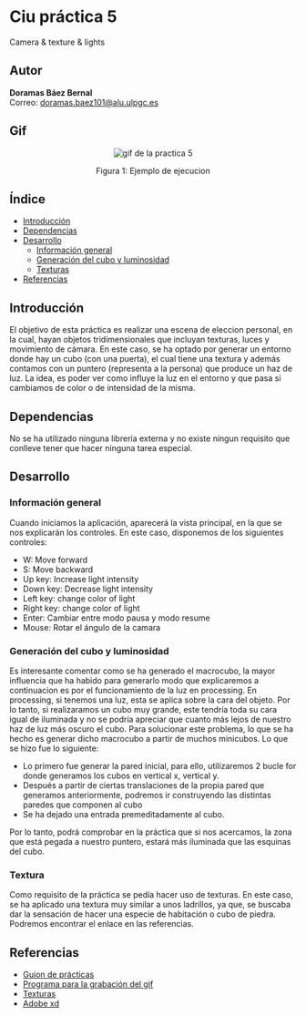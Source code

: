 # Ciu práctica 5
Camera & texture & lights

## Autor 
**Doramas Báez Bernal** <br/>
Correo: doramas.baez101@alu.ulpgc.es

## Gif
<div align="center">
  <img src="/gifLights.gif" alt="gif de la practica 5">
  <p align="center">
    Figura 1: Ejemplo de ejecucion
  </p>
</div>

## Índice
* [Introducción](#introducción)
* [Dependencias](#dependencias) 
* [Desarrollo](#desarrollo)
    * [Información general](#informaciónGeneral)
    * [Generación del cubo y luminosidad](#vistas)
    * [Texturas](#texturas)
* [Referencias](#referencias)

## Introducción
El objetivo de esta práctica es realizar una escena de eleccion personal, en la cual, hayan objetos tridimensionales que incluyan texturas, luces y movimiento de cámara. En este caso, se ha optado por generar un entorno donde hay un cubo (con una puerta), el cual tiene una textura y además contamos con un puntero (representa a la persona) que produce un haz de luz. La idea, es poder ver como influye la luz en el entorno y que pasa si cambiamos de color o de intensidad de la misma.


## Dependencias
No se ha utilizado ninguna librería externa y no existe ningun requisito que conlleve tener que hacer ninguna tarea especial.
 

## Desarrollo

### Información general <a id="informaciónGeneral"></a>

Cuando iniciamos la aplicación, aparecerá la vista principal, en la que se nos explicarán los controles. En este caso, disponemos de los siguientes controles:
 - W: Move forward
 - S: Move backward
 - Up key: Increase light intensity
 - Down key: Decrease light intensity
 - Left key: change color of light
 - Right key: change color of light
 - Enter: Cambiar entre modo pausa y modo resume 
 - Mouse: Rotar el ángulo de la camara 
 

### Generación del cubo y luminosidad<a id="cubo"></a>
Es interesante comentar como se ha generado el macrocubo, la mayor influencia que ha habido para generarlo modo que explicaremos a continuacion es por el funcionamiento de la luz en processing.
En processing, si tenemos una luz, esta se aplica sobre la cara del objeto. Por lo tanto, si realizaramos un cubo muy grande, este tendría toda su cara igual de iluminada y no se podría apreciar que cuanto más lejos de nuestro haz de luz más oscuro el cubo.
Para solucionar este problema, lo que se ha hecho es generar dicho macrocubo a partir de muchos minicubos. Lo que se hizo fue lo siguiente:
 - Lo primero fue generar la pared inicial, para ello, utilizaremos 2 bucle for donde generamos los cubos en vertical x, vertical y.
 - Después a partir de ciertas translaciones de la propia pared que generamos anteriormente, podremos ir construyendo las distintas paredes que componen al cubo
 - Se ha dejado una entrada premeditadamente al cubo.
 
 Por lo tanto, podrá comprobar en la práctica que si nos acercamos, la zona que está pegada a nuestro puntero, estará más iluminada que las esquinas del cubo.

### Textura <a id="texturas"></a>
Como requisito de la práctica se pedía hacer uso de texturas. En este caso, se ha aplicado una textura muy similar a unos ladrillos, ya que, se buscaba dar la sensación de hacer una especie de habitación o cubo de piedra. Podremos encontrar el enlace en las referencias.

## Referencias

* [Guion de prácticas](https://cv-aep.ulpgc.es/cv/ulpgctp20/pluginfile.php/126724/mod_resource/content/22/CIU_Pr_cticas.pdf)
* [Programa para la grabación del gif](https://obsproject.com/es)
* [Texturas](https://gametextures.com/)
* [Adobe xd](https://www.adobe.com/es/products/xd.html)

